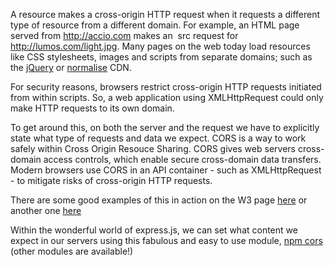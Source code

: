A resource makes a cross-origin HTTP request when it requests a different type of resource from a different domain. For example, an HTML page served from http://accio.com makes an <img> src request for http://lumos.com/light.jpg. Many pages on the web today load resources like CSS stylesheets, images and scripts from separate domains; such as the [jQuery](https://cdnjs.cloudflare.com/ajax/libs/jquery/3.0.0-rc1/jquery.js) or [normalise](https://cdnjs.cloudflare.com/ajax/libs/normalize/4.1.1/normalize.css) CDN.

For security reasons, browsers restrict cross-origin HTTP requests initiated from within scripts.  So, a web application using XMLHttpRequest could only make HTTP requests to its own domain.

To get around this, on both the server and the request we have to explicitly state what type of requests and data we expect. CORS is a way to work safely within Cross Origin Resouce Sharing. CORS gives web servers cross-domain access controls, which enable secure cross-domain data transfers. Modern browsers use CORS in an API container - such as XMLHttpRequest - to mitigate risks of cross-origin HTTP requests.

There are some good examples of this in action on the W3 page [here](https://developer.mozilla.org/en-US/docs/Web/HTTP/Access_control_CORS) or another one [here](http://www.html5rocks.com/en/tutorials/cors/)

Within the wonderful world of express.js, we can set what content we expect in our servers using this fabulous and easy to use module, [npm cors](https://www.npmjs.com/package/cors) (other modules are available!)
